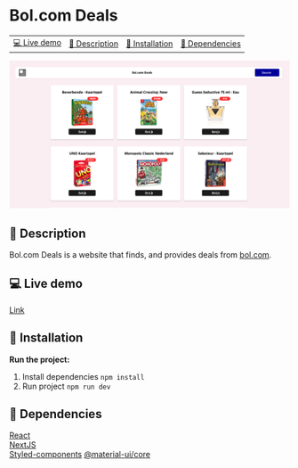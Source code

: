 # Bol.com Deals

<table style="margin-left: auto; margin-right: auto;">
    <tr>
        <td align="center"><a href="#-live-demo">💻 Live demo<a></td>
        <td align="center"><a href="#-Description">📓 Description<a></td>
        <td align="center"><a href="#-installation">🤖 Installation<a></td>
        <td align="center"><a href="#-sources">🤝 Dependencies<a></td>
    </tr>
</table>

<div style="text-align:center"><img src="screenshot.png" alt="screenshot of the project" width="600"/></div>

## 📓 Description
Bol.com Deals is a website that finds, and provides deals from [bol.com]('https://www.bol.com/). 


## 💻 Live demo
[Link](https://frontend-apps.vercel.app/)


## 🤖 Installation
**Run the project:**
1. Install dependencies
`npm install`
2. Run project
`npm run dev`


## 🤝 Dependencies
[React](https://github.com/facebook/react)  
[NextJS](https://nextjs.org/)   
[Styled-components](https://styled-components.com/)
[@material-ui/core](https://material-ui.com/)